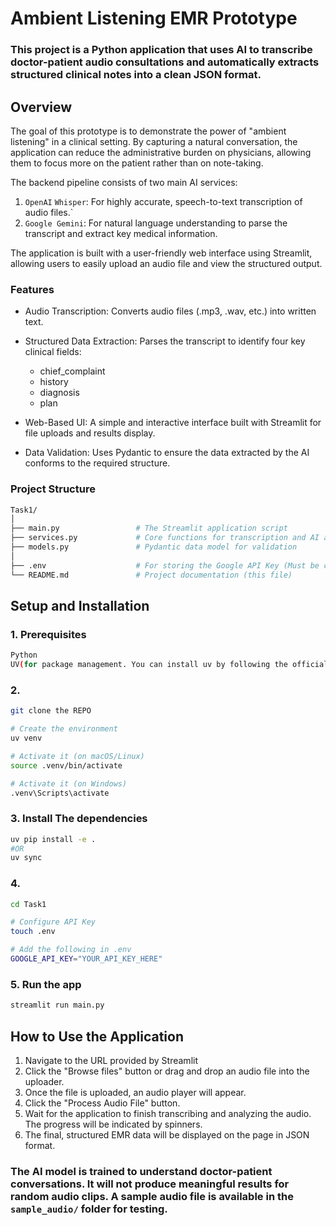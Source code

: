 # Ambient Listening EMR Prototype

### This project is a Python application that uses AI to transcribe doctor-patient audio consultations and automatically extracts structured clinical notes into a clean JSON format.

## Overview
The goal of this prototype is to demonstrate the power of "ambient listening" in a clinical setting. By capturing a natural conversation, the application can reduce the administrative burden on physicians, allowing them to focus more on the patient rather than on note-taking.

The backend pipeline consists of two main AI services: 
1. `OpenAI` `Whisper`: For highly accurate, speech-to-text transcription of audio files.`
2. `Google Gemini`: For natural language understanding to parse the transcript and extract key medical information.


The application is built with a user-friendly web interface using Streamlit, allowing users to easily upload an audio file and view the structured output.

### Features
* Audio Transcription: Converts audio files (.mp3, .wav, etc.) into written text.
* Structured Data Extraction: Parses the transcript to identify four key clinical fields:

    * chief_complaint
    * history
    * diagnosis
    * plan

* Web-Based UI: A simple and interactive interface built with Streamlit for file uploads and results display.
* Data Validation: Uses Pydantic to ensure the data extracted by the AI conforms to the required structure.


### Project Structure

```bash
Task1/
│
├── main.py                 # The Streamlit application script
├── services.py             # Core functions for transcription and AI analysis
├── models.py               # Pydantic data model for validation
│
├── .env                    # For storing the Google API Key (Must be created)
└── README.md               # Project documentation (this file)

```


## Setup and Installation

### 1. Prerequisites
```bash
Python
UV(for package management. You can install uv by following the official instructions.)
```
### 2. 
```bash
git clone the REPO 

# Create the environment
uv venv

# Activate it (on macOS/Linux)
source .venv/bin/activate

# Activate it (on Windows)
.venv\Scripts\activate
```

### 3. Install The dependencies
```bash
uv pip install -e .
#OR
uv sync
```

### 4. 
```bash
cd Task1

# Configure API Key
touch .env

# Add the following in .env
GOOGLE_API_KEY="YOUR_API_KEY_HERE"
```

### 5. Run the app 
```bash
streamlit run main.py
```


## How to Use the Application
1. Navigate to the URL provided by Streamlit 
2. Click the "Browse files" button or drag and drop an audio file into the uploader.
3. Once the file is uploaded, an audio player will appear.
4. Click the "Process Audio File" button.
5. Wait for the application to finish transcribing and analyzing the audio. The progress will be indicated by spinners.
6. The final, structured EMR data will be displayed on the page in JSON format.


### The AI model is trained to understand doctor-patient conversations. It will not produce meaningful results for random audio clips. A sample audio file is available in the `sample_audio/` folder for testing.


